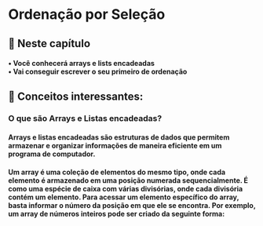 <h1> Ordenação por Seleção</h1> 

<h2>📄 Neste capítulo </h2>
<h4>• Você conhecerá arrays e lists encadeadas <br>• Vai conseguir escrever o seu primeiro de ordenação</h4>

<h2>🧠 Conceitos interessantes: </h2>
<h3> O que são Arrays e Listas encadeadas? </h3>
<h4> Arrays e listas encadeadas são estruturas de dados que permitem armazenar e organizar informações de maneira eficiente em um programa de computador. </h4> 
<h4>Um array é uma coleção de elementos do mesmo tipo, onde cada elemento é armazenado em uma posição numerada sequencialmente. É como uma espécie de caixa com várias divisórias, onde cada divisória contém um elemento. Para acessar um elemento específico do array, basta informar o número da posição em que ele se encontra. Por exemplo, um array de números inteiros pode ser criado da seguinte forma:</h4>






